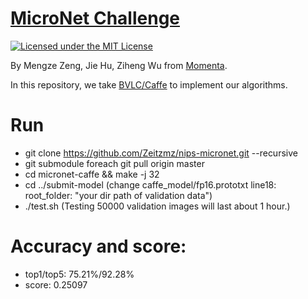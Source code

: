 # [MicroNet Challenge](https://micronet-challenge.github.io/)

[![Licensed under the MIT License](https://img.shields.io/badge/License-MIT-blue.svg)](https://github.com/Zeitzmz/nips-micronet/blob/master/LICENSE)

By Mengze Zeng, Jie Hu, Ziheng Wu from [Momenta](https://www.momenta.ai/). 

In this repository, we take [BVLC/Caffe](https://caffe.berkeleyvision.org/) to implement our algorithms.

# Run

- git clone https://github.com/Zeitzmz/nips-micronet.git --recursive
- git submodule foreach git pull origin master
- cd micronet-caffe && make -j 32
- cd ../submit-model (change caffe_model/fp16.prototxt line18: root_folder: "your dir path of validation data") 
- ./test.sh (Testing 50000 validation images will last about 1 hour.)

# Accuracy and score:
- top1/top5: 75.21%/92.28%
- score: 0.25097 
